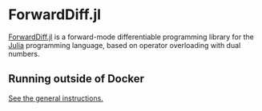 # ForwardDiff.jl

[ForwardDiff.jl][] is a forward-mode differentiable programming library for the
[Julia][] programming language, based on operator overloading with dual numbers.

## Running outside of Docker

[See the general instructions.](/julia/#running-outside-of-docker)

[julia]: https://julialang.org/
[ForwardDiff.jl]: https://github.com/JuliaDiff/ForwardDiff.jl

